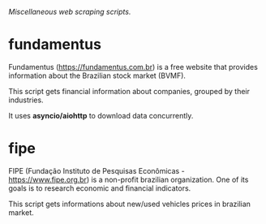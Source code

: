 *Miscellaneous web scraping scripts.*

# fundamentus

Fundamentus (https://fundamentus.com.br) is a free website that provides information about the Brazilian stock market (BVMF).

This script gets financial information about companies, grouped by their industries.

It uses __asyncio/aiohttp__ to download data concurrently.

# fipe

FIPE (Fundação Instituto de Pesquisas Econômicas - https://www.fipe.org.br) is a non-profit brazilian organization. One of its goals is to research economic and financial indicators.

This script gets informations about new/used vehicles prices in brazilian market.
